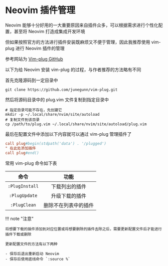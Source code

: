 # Neovim 插件管理

Neovim 能够十分好用的一大重要原因来自插件众多，可以根据需求进行个性化配置，甚至将 Neovim 打造成集成开发环境

但如果按照官方的方法进行插件安装既麻烦又不便于管理，因此我推荐使用 vim-plug 进行 Neovim 插件的管理

参考网站为 [Vim-plug GitHub](https://github.com/junegunn/vim-plug)

以下为给 Neovim 安装 vim-plug 的过程，与作者推荐的方法略有不同

首先克隆源码到一定目录中

```shell
git clone https://github.com/junegunn/vim-plug.git
```

然后将源码目录中的 plug.vim 文件复制到指定目录中

```shell
# 指定目录可能不存在，先创建它
mkdir -p ~/.local/share/nvim/site/autoload
# 复制文件到该目录
cp /path/to/plug.vim ~/.local/share/nvim/site/autoload/plug.vim
```

最后在配置文件中添加以下内容就可以通过 vim-plug 管理插件了

```conf title="$HOME/.config/nvim/init.vim" linenums="1"
call plug#begin(stdpath('data') . '/plugged')
" 在此处添加插件
call plug#end()
```

常用 vim-plug 命令如下表

| 命令 | 功能 |
| :--: | :--: |
| `:PlugInstall` | 下载列出的插件 |
| `:PlugUpdate`  | 升级下载的插件 |
| `:PlugClean`   | 删除不在列表中的插件 |

!!! note "注意"
    
    将想要下载的插件添加到对应位置或将想要删除的插件去除之后，需要更新配置文件后才能进行插件下载或删除

    更新配置文件的方法有以下两种

    - 保存后退出重新启动 Neovim
    - 保存后使用底线命令 `:source %`
